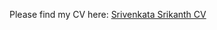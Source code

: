 Please find my CV here: [Srivenkata Srikanth CV](https://github.com/skth5199/skth5199.github.io/files/8609704/Srivenkata.Srikanth.CV._DS.docx)
